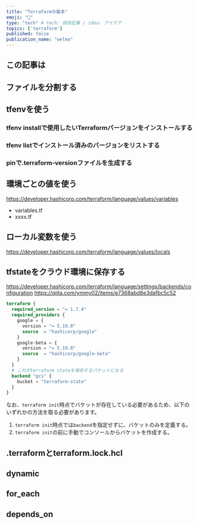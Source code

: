 ```yaml
---
title: "Terraformの基本"
emoji: "🙆"
type: "tech" # tech: 技術記事 / idea: アイデア
topics: ['terraform']
published: false
publication_name: "welmo"
---
```


## この記事は

## ファイルを分割する

## tfenvを使う
### tfenv installで使用したいTerraformバージョンをインストールする
### tfenv listでインストール済みのバージョンをリストする
### pinで.terraform-versionファイルを生成する

## 環境ごとの値を使う
https://developer.hashicorp.com/terraform/language/values/variables
- variables.tf
- xxxx.tf

## ローカル変数を使う
https://developer.hashicorp.com/terraform/language/values/locals

## tfstateをクラウド環境に保存する
https://developer.hashicorp.com/terraform/language/settings/backends/configuration
https://qiita.com/ymmy02/items/e7368abd8e3dafbc5c52

```tf:main.tf
terraform {
  required_version = "= 1.7.4"
  required_providers {
    google = {
      version = "= 5.19.0"
      source  = "hashicorp/google"
    }
    google-beta = {
      version = "= 5.19.0"
      source  = "hashicorp/google-beta"
    }
  }
  # これがterraform stateを保存するバケットになる
  backend "gcs" {
    bucket = "terraform-state"
  }
}
```
なお、`terraform init`時点でバケットが存在している必要があるため、以下のいずれかの方法を取る必要があります。
1. `terraform init`時点では`backend`を指定せずに、バケットのみを定義する。
2. `terraform init`の前に手動でコンソールからバケットを作成する。

## .terraformとterraform.lock.hcl

## dynamic

## for_each

## depends_on
